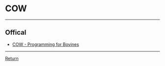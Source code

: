 # COW

---

## Offical

- [COW - Programming for Bovines](https://bigzaphod.github.io/COW/)

---

[Return](./../readme.md)
